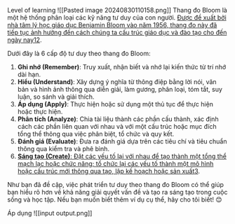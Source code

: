Level of learning
![[Pasted image 20240830110158.png]]
Thang đo Bloom là một hệ thống phân loại các kỹ năng tư duy của con người. [Được đề xuất bởi nhà tâm lý học giáo dục Benjamin Bloom vào năm 1956, thang đo này đã tiếp tục ảnh hưởng đến cách chúng ta cấu trúc giáo dục và đào tạo cho đến ngày nay](https://chamdocsach.com/6-cap-do-tu-duy-theo-thang-do-bloom/)[1](https://chamdocsach.com/6-cap-do-tu-duy-theo-thang-do-bloom/)[2](https://clevai.edu.vn/hieu-con-yeu/thang-tu-duy-bloom/).

Dưới đây là 6 cấp độ tư duy theo thang đo Bloom:

1. **Ghi nhớ (Remember)**: Truy xuất, nhận biết và nhớ lại kiến thức từ trí nhớ dài hạn.
2. **Hiểu (Understand)**: Xây dựng ý nghĩa từ thông điệp bằng lời nói, văn bản và hình ảnh thông qua diễn giải, làm gương, phân loại, tóm tắt, suy luận, so sánh và giải thích.
3. **Áp dụng (Apply)**: Thực hiện hoặc sử dụng một thủ tục để thực hiện hoặc thực hiện.
4. **Phân tích (Analyze)**: Chia tài liệu thành các phần cấu thành, xác định cách các phần liên quan với nhau và với một cấu trúc hoặc mục đích tổng thể thông qua việc phân biệt, tổ chức và quy kết.
5. **Đánh giá (Evaluate)**: Đưa ra đánh giá dựa trên các tiêu chí và tiêu chuẩn thông qua kiểm tra và phê bình.
6. [**Sáng tạo (Create)**: Đặt các yếu tố lại với nhau để tạo thành một tổng thể mạch lạc hoặc chức năng; tổ chức lại các yếu tố thành một mô hình hoặc cấu trúc mới thông qua tạo, lập kế hoạch hoặc sản xuất](https://chamdocsach.com/6-cap-do-tu-duy-theo-thang-do-bloom/)[3](https://bing.com/search?q=).

Như bạn đã đề cập, việc phát triển tư duy theo thang đo Bloom có thể giúp bạn hiểu rõ hơn về khả năng giải quyết vấn đề và tạo ra sáng tạo trong cuộc sống và học tập. Nếu bạn muốn biết thêm ví dụ cụ thể, hãy cho tôi biết! 😊

Áp dụng
![[input output.png]]